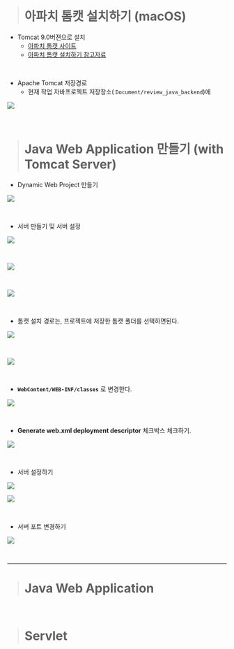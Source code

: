 > # 아파치 톰캣 설치하기 (macOS)

- Tomcat 9.0버젼으로 설치
  - [아파치 톰캣 사이트](https://tomcat.apache.org)
  - [아파치 톰캣 설치하기 참고자료](https://hyunah030.tistory.com/2)

<br>

- Apache Tomcat 저장경로
  - 현재 작업 자바프로젝트 저장장소( `Document/review_java_backend`)에

![](./img/servlet01/1.png)

<br>

> # Java Web Application 만들기 (with Tomcat Server)

- Dynamic Web Project 만들기

![](./img/servlet01/2.png)

<br>

- 서버 만들기 및 서버 설정

![](./img/servlet01/3.png)

<br>

![](./img/servlet01/31.png)

<br>

![](./img/servlet01/32.png)

<br>

- 톰캣 설치 경로는, 프로젝트에 저장한 톰캣 폴더를 선택하면된다.

![](./img/servlet01/33.png)

<br>

![](./img/servlet01/41.png)

<br>

- **`WebContent/WEB-INF/classes`** 로 변경한다.

![](./img/servlet01/42.png)

<br>

- **Generate web.xml deployment descriptor** 체크박스 체크하기.

![](./img/servlet01/43.png)

<br>

- 서버 설정하기

![](./img/servlet01/5.png)

![](./img/servlet01/51.png)

<br>

- 서버 포트 변경하기

![](./img/servlet01/52.png)

<br>

<hr>

> # Java Web Application



<br>

> # Servlet
